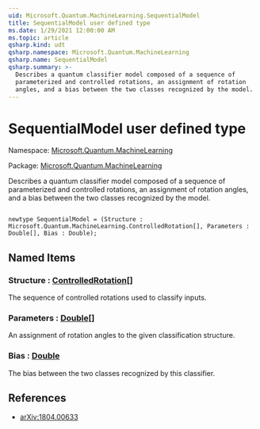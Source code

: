 ```yaml
---
uid: Microsoft.Quantum.MachineLearning.SequentialModel
title: SequentialModel user defined type
ms.date: 1/29/2021 12:00:00 AM
ms.topic: article
qsharp.kind: udt
qsharp.namespace: Microsoft.Quantum.MachineLearning
qsharp.name: SequentialModel
qsharp.summary: >-
  Describes a quantum classifier model composed of a sequence of
  parameterized and controlled rotations, an assignment of rotation
  angles, and a bias between the two classes recognized by the model.
---
```


# SequentialModel user defined type

Namespace: [Microsoft.Quantum.MachineLearning](xref:Microsoft.Quantum.MachineLearning)

Package: [Microsoft.Quantum.MachineLearning](https://nuget.org/packages/Microsoft.Quantum.MachineLearning)


Describes a quantum classifier model composed of a sequence ofparameterized and controlled rotations, an assignment of rotationangles, and a bias between the two classes recognized by the model.

```qsharp

newtype SequentialModel = (Structure : Microsoft.Quantum.MachineLearning.ControlledRotation[], Parameters : Double[], Bias : Double);
```



## Named Items

### Structure : [ControlledRotation](xref:Microsoft.Quantum.MachineLearning.ControlledRotation)[]

The sequence of controlled rotations used to classify inputs.
### Parameters : [Double](xref:microsoft.quantum.lang-ref.double)[]

An assignment of rotation angles to the given classification structure.
### Bias : [Double](xref:microsoft.quantum.lang-ref.double)

The bias between the two classes recognized by this classifier.

## References

- [arXiv:1804.00633](https://arxiv.org/abs/1804.00633)